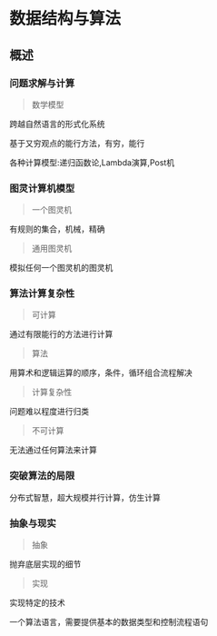 # 数据结构与算法

## 概述

### 问题求解与计算

> 数学模型

跨越自然语言的形式化系统

基于又穷观点的能行方法，有穷，能行

各种计算模型:递归函数论,Lambda演算,Post机

### 图灵计算机模型

> 一个图灵机

有规则的集合，机械，精确

> 通用图灵机

模拟任何一个图灵机的图灵机

### 算法计算复杂性

> 可计算

通过有限能行的方法进行计算

> 算法

用算术和逻辑运算的顺序，条件，循环组合流程解决

>计算复杂性

问题难以程度进行归类

> 不可计算

无法通过任何算法来计算

### 突破算法的局限

分布式智慧，超大规模并行计算，仿生计算

### 抽象与现实

>  抽象

抛弃底层实现的细节

> 实现

实现特定的技术

一个算法语言，需要提供基本的数据类型和控制流程语句